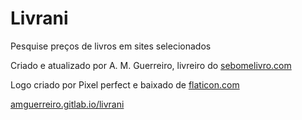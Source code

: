 # Livrani

Pesquise preços de livros em sites selecionados

Criado e atualizado por A. M. Guerreiro, livreiro do [sebomelivro.com](https://sebomelivro.com)

Logo criado por Pixel perfect e baixado de [flaticon.com](https://flaticon.com)

[amguerreiro.gitlab.io/livrani](https://amguerreiro.gitlab.io/livrani)
